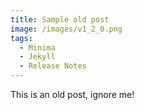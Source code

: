 ```yaml
---
title: Sample old post
image: /images/v1_2_0.png
tags:
  - Minima
  - Jekyll
  - Release Notes
---
```


This is an old post, ignore me!
